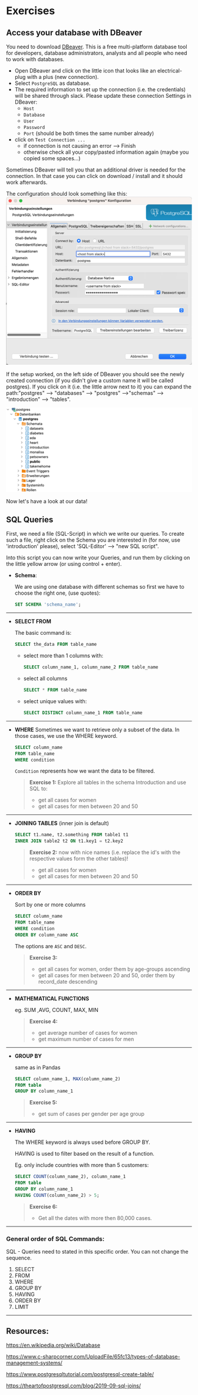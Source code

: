 # Exercises 

## Access your database with DBeaver

You need to download [DBeaver](https://dbeaver.io). This is a free multi-platform database tool for developers, database administrators, analysts and all people who need to work with databases. 

- Open DBeaver and click on the little icon that looks like an electrical-plug with a plus (new connection).
- Select `PostgreSQL` as database.
- The required information to set up the connection (i.e. the credentials) will be shared through slack. Please update these connection Settings in DBeaver:
    - `Host`
    - `Database`
    - `User`
    - `Password`
    - `Port` (should be both times the same number already)
- click on `Test Connection ...`
    - if connection is not causing an error --> Finish
    - otherwise check all your copy/pasted information again (maybe you copied some spaces...)

Sometimes DBeaver will tell you that an additional driver is needed for the connection. In that case you can click on download / install and it should work afterwards.

The configuration should look something like this:
![setup_figure](../images/0.1_database_setup.png)

If the setup worked, on the left side of DBeaver you should see the newly created connection (if you didn't give a custom name it will be called postgres). If you click on it (i.e. the little arrow next to it) you can expand the path:"postgres" --> "databases" --> "postgres" -->"schemas" --> "introduction" --> "tables".

![figure](../images/0.2_database_connection.png)

Now let's have a look at our data!

## SQL Queries

First, we need a file (SQL-Script) in which we write our queries. To create such a file, right click on the Schema you are interested in (for now, use 'introduction' please), select 'SQL-Editor' --> "new SQL script".

Into this script you can now write your Queries, and run them by clicking on the little yellow arrow (or using control + enter).

- **Schema**: 

    We are using one database with different schemas so first we have to choose the right one, (use quotes):
    ```SQL
    SET SCHEMA 'schema_name'; 
    ```

---
- **SELECT FROM**

    The basic command is:
    ```SQL
    SELECT the_data FROM table_name
    ```
   
    - select more than 1 columns with:
      ```SQL
      SELECT column_name_1, column_name_2 FROM table_name
      ```
   
    - select all columns
      ```SQL
      SELECT * FROM table_name
      ```
    - select unique values with:
      ```SQL
      SELECT DISTINCT column_name_1 FROM table_name
      ```

---
- **WHERE**
    Sometimes we want to retrieve only a subset of the data. In those cases, we use the WHERE keyword. 

    ```SQL
    SELECT column_name
    FROM table_name
    WHERE condition
    ```

    `Condition` represents how we want the data to be filtered.

    > **Exercise 1:** 
    > Explore all tables in the schema Introduction and use SQL to:
    > - get all cases for women
    > - get all cases for men between 20 and 50

----
- **JOINING TABLES**
    (inner join is default)

    ```SQL
    SELECT t1.name, t2.something FROM table1 t1
    INNER JOIN table2 t2 ON t1.key1 = t2.key2
    ```

    > **Exercise 2:** now with nice names (i.e. replace the id's with the respective values form the other tables)!
    > - get all cases for women
    > - get all cases for men between 20 and 50

---
- **ORDER BY**
    
    Sort by one or more columns

    ```SQL
    SELECT column_name
    FROM table_name
    WHERE condition
    ORDER BY column_name ASC
    ```
    
    The options are `ASC` and `DESC`.

    > **Exercise 3:** 
    > - get all cases for women, order them by age-groups ascending
    > - get all cases for men between 20 and 50, order them by record_date descending

---
- **MATHEMATICAL FUNCTIONS**

    eg. SUM ,AVG, COUNT, MAX, MIN

    > **Exercise 4:** 
    > - get average number of cases for women
    > - get maximum number of cases for men

---
- **GROUP BY**
    
    same as in Pandas

    ```SQL
    SELECT column_name_1, MAX(column_name_2) 
    FROM table
    GROUP BY column_name_1
    ```

    > **Exercise 5:** 
    > - get sum of cases per gender per age group

---
- **HAVING**
    
    The WHERE keyword is always used before GROUP BY. 

    HAVING is used to filter based on the result of a function.

    Eg. only include countries with more than 5 customers:

    ```SQL
    SELECT COUNT(column_name_2), column_name_1
    FROM table
    GROUP BY column_name_1
    HAVING COUNT(column_name_2) > 5; 
    ```

    > **Exercise 6:** 
    > - Get all the dates with more then 80,000 cases.
---

### General order of SQL Commands:
SQL - Queries need to stated in this specific order. You can not change the sequence.
1. SELECT 
1. FROM
1. WHERE
1. GROUP BY
1. HAVING
1. ORDER BY
1. LIMIT


---
## Resources:

https://en.wikipedia.org/wiki/Database

https://www.c-sharpcorner.com/UploadFile/65fc13/types-of-database-management-systems/

https://www.postgresqltutorial.com/postgresql-create-table/

https://theartofpostgresql.com/blog/2019-09-sql-joins/
